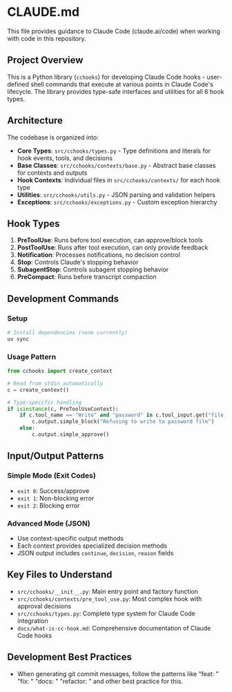 # CLAUDE.md

This file provides guidance to Claude Code (claude.ai/code) when working with code in this repository.

## Project Overview

This is a Python library (`cchooks`) for developing Claude Code hooks - user-defined shell commands that execute at various points in Claude Code's lifecycle. The library provides type-safe interfaces and utilities for all 6 hook types.

## Architecture

The codebase is organized into:

- **Core Types**: `src/cchooks/types.py` - Type definitions and literals for hook events, tools, and decisions
- **Base Classes**: `src/cchooks/contexts/base.py` - Abstract base classes for contexts and outputs
- **Hook Contexts**: Individual files in `src/cchooks/contexts/` for each hook type
- **Utilities**: `src/cchooks/utils.py` - JSON parsing and validation helpers
- **Exceptions**: `src/cchooks/exceptions.py` - Custom exception hierarchy

## Hook Types

1. **PreToolUse**: Runs before tool execution, can approve/block tools
2. **PostToolUse**: Runs after tool execution, can only provide feedback
3. **Notification**: Processes notifications, no decision control
4. **Stop**: Controls Claude's stopping behavior
5. **SubagentStop**: Controls subagent stopping behavior
6. **PreCompact**: Runs before transcript compaction

## Development Commands

### Setup
```bash
# Install dependencies (none currently)
uv sync
```

### Usage Pattern

```python
from cchooks import create_context

# Read from stdin automatically
c = create_context()

# Type-specific handling
if isinstance(c, PreToolUseContext):
    if c.tool_name == "Write" and "password" in c.tool_input.get("file_path", ""):
        c.output.simple_block("Refusing to write to password file")
    else:
        c.output.simple_approve()
```

## Input/Output Patterns

### Simple Mode (Exit Codes)
- `exit 0`: Success/approve
- `exit 1`: Non-blocking error
- `exit 2`: Blocking error

### Advanced Mode (JSON)
- Use context-specific output methods
- Each context provides specialized decision methods
- JSON output includes `continue`, `decision`, `reason` fields

## Key Files to Understand

- `src/cchooks/__init__.py`: Main entry point and factory function
- `src/cchooks/contexts/pre_tool_use.py`: Most complex hook with approval decisions
- `src/cchooks/types.py`: Complete type system for Claude Code integration
- `docs/what-is-cc-hook.md`: Comprehensive documentation of Claude Code hooks

## Development Best Practices

- When generating git commit messages, follow the patterns like "feat: " "fix: " "docs: " "refactor: " and other best practice for this.